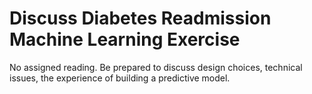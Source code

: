 # Discuss Diabetes Readmission Machine Learning Exercise
No assigned reading. Be prepared to discuss design choices, technical issues, the experience of building a predictive model.

